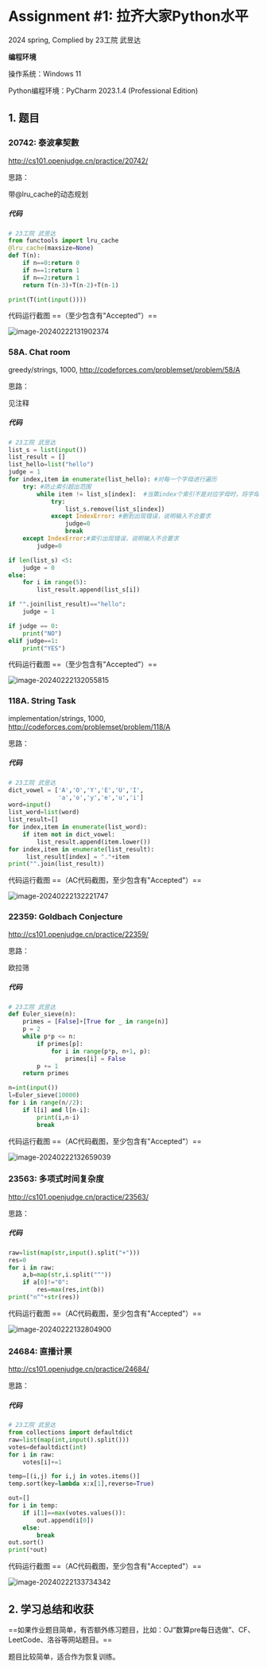 # Assignment #1: 拉齐大家Python水平

2024 spring, Complied by 23工院 武昱达

**编程环境**

操作系统：Windows 11

Python编程环境：PyCharm 2023.1.4 (Professional Edition)

## 1. 题目

### 20742: 泰波拿契數

http://cs101.openjudge.cn/practice/20742/

思路：

带@lru_cache的动态规划

##### 代码

```python
# 23工院 武昱达
from functools import lru_cache
@lru_cache(maxsize=None)
def T(n):
    if n==0:return 0
    if n==1:return 1
    if n==2:return 1
    return T(n-3)+T(n-2)+T(n-1)

print(T(int(input())))
```

代码运行截图 ==（至少包含有"Accepted"）==

![image-20240222131902374](C:\Users\86178\AppData\Roaming\Typora\typora-user-images\image-20240222131902374.png)

### 58A. Chat room

greedy/strings, 1000, http://codeforces.com/problemset/problem/58/A

思路：

见注释

##### 代码

```python
# 23工院 武昱达
list_s = list(input())
list_result = []
list_hello=list("hello")
judge = 1
for index,item in enumerate(list_hello): #对每一个字母进行遍历
    try: #防止索引超出范围
        while item != list_s[index]:  #当第index个索引不是对应字母时，将字母删除
            try:
                list_s.remove(list_s[index])
            except IndexError: #删到出现错误，说明输入不合要求
                judge=0
                break
    except IndexError:#索引出现错误，说明输入不合要求
        judge=0

if len(list_s) <5:
    judge = 0
else:
    for i in range(5):
        list_result.append(list_s[i])

if "".join(list_result)=="hello":
    judge = 1

if judge == 0:
    print("NO")
elif judge==1:
    print("YES")
```



代码运行截图 ==（至少包含有"Accepted"）==

![image-20240222132055815](C:\Users\86178\AppData\Roaming\Typora\typora-user-images\image-20240222132055815.png)



### 118A. String Task

implementation/strings, 1000, http://codeforces.com/problemset/problem/118/A

思路：

##### 代码

```python
# 23工院 武昱达
dict_vowel = ['A','O','Y','E','U','I',
              'a','o','y','e','u','i']
word=input()
list_word=list(word)
list_result=[]
for index,item in enumerate(list_word):
    if item not in dict_vowel:
        list_result.append(item.lower())
for index,item in enumerate(list_result):
     list_result[index] = "."+item
print("".join(list_result))
```

代码运行截图 ==（AC代码截图，至少包含有"Accepted"）==

![image-20240222132221747](C:\Users\86178\AppData\Roaming\Typora\typora-user-images\image-20240222132221747.png)

### 22359: Goldbach Conjecture

http://cs101.openjudge.cn/practice/22359/



思路：

欧拉筛

##### 代码

```python
# 23工院 武昱达
def Euler_sieve(n):
    primes = [False]+[True for _ in range(n)]
    p = 2
    while p*p <= n:
        if primes[p]:
            for i in range(p*p, n+1, p):
                primes[i] = False
        p += 1
    return primes

n=int(input())
l=Euler_sieve(10000)
for i in range(n//2):
    if l[i] and l[n-i]:
        print(i,n-i)
        break
```

代码运行截图 ==（AC代码截图，至少包含有"Accepted"）==

![image-20240222132659039](C:\Users\86178\AppData\Roaming\Typora\typora-user-images\image-20240222132659039.png)

### 23563: 多项式时间复杂度

http://cs101.openjudge.cn/practice/23563/

思路：

##### 代码

```python
raw=list(map(str,input().split("+")))
res=0
for i in raw:
    a,b=map(str,i.split("^"))
    if a[0]!="0":
        res=max(res,int(b))
print("n^"+str(res))
```

代码运行截图 ==（AC代码截图，至少包含有"Accepted"）==

![image-20240222132804900](C:\Users\86178\AppData\Roaming\Typora\typora-user-images\image-20240222132804900.png)

### 24684: 直播计票

http://cs101.openjudge.cn/practice/24684/

思路：

##### 代码

```python
# 23工院 武昱达
from collections import defaultdict
raw=list(map(int,input().split()))
votes=defaultdict(int)
for i in raw:
    votes[i]+=1

temp=[(i,j) for i,j in votes.items()]
temp.sort(key=lambda x:x[1],reverse=True)

out=[]
for i in temp:
    if i[1]==max(votes.values()):
        out.append(i[0])
    else:
        break
out.sort()
print(*out)
```

代码运行截图 ==（AC代码截图，至少包含有"Accepted"）==

![image-20240222133734342](C:\Users\86178\AppData\Roaming\Typora\typora-user-images\image-20240222133734342.png)

## 2. 学习总结和收获

==如果作业题目简单，有否额外练习题目，比如：OJ“数算pre每日选做”、CF、LeetCode、洛谷等网站题目。==

题目比较简单，适合作为恢复训练。
